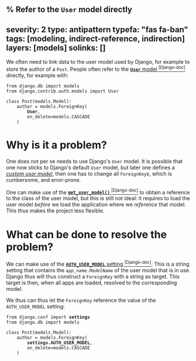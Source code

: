 % Refer to the `User` model directly
---
severity: 2
type: antipattern
typefa: "fas fa-ban"
tags: [modeling, indirect-reference, indirection]
layers: [models]
solinks: []
---

We often need to link data to the user model used by Django, for example to store
the author of a `Post`. People often refer to the [**`User`** model <sup>[Django-doc]</sup>](https://docs.djangoproject.com/en/dev/ref/contrib/auth/#user-model)
directly, for example with:

<pre class="python"><code>from django.db import models
from django.contrib.auth.models import User

class Post(models.Model):
    author = models.ForeignKey(
        <b>User</b>,
        on_delete=models.CASCADE
    )</code></pre>

# Why is it a problem?

One does not per se needs to use Django's `User` model. It is possible that one
now sticks to Django's default `User` model, but later one defines a [*custom
user model*](https://docs.djangoproject.com/en/3.1/topics/auth/customizing/#specifying-a-custom-user-model),
then one has to change all `ForeignKey`s, which is cumbersome, and error-prone.

One can make use of the [**`get_user_model()`** <sup>[Django-doc]</sup>](https://docs.djangoproject.com/en/dev/topics/auth/customizing/#django.contrib.auth.get_user_model)
to obtain a reference to the class of the user model, but this is still not
ideal: it requires to load the user model *before* we load the application where
we *reference* that model. This thus makes the project less flexible.

# What can be done to resolve the problem?

We can make use of the [**`AUTH_USER_MODEL`** setting <sup>[Django-doc]</sup>](https://docs.djangoproject.com/en/dev/ref/settings/#std:setting-AUTH_USER_MODEL).
This is a string setting that contains the <code><i>app_name</i>.<i>ModelName</i></code> of the
user model that is in use. Django thus will thus construct a `ForeignKey` with a
string as target. This target is then, when all apps are loaded, resolved to the
corresponding model.

We thus can thus let the `ForeignKey` reference the value of the
`AUTH_USER_MODEL` setting:

<pre class="python"><code>from django.conf import <b>settings</b>
from django.db import models

class Post(models.Model):
    author = models.ForeignKey(
        <b>settings.AUTH_USER_MODEL</b>,
        on_delete=models.CASCADE
    )</code></pre>
